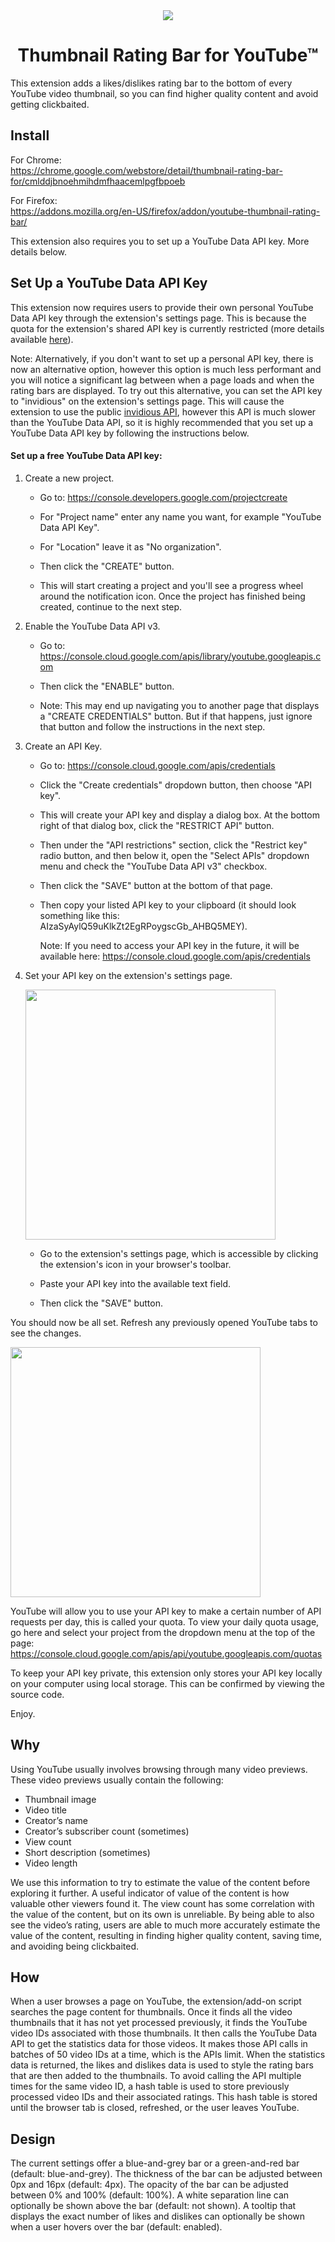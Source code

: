 <div align="center">
<img src="https://raw.githubusercontent.com/elliotwaite/thumbnail-rating-bar-for-youtube/master/extension/icons/icon128.png" />

# Thumbnail Rating Bar for YouTube&trade;

</div>

This extension adds a likes/dislikes rating bar to the bottom of every YouTube video thumbnail, so you can find higher quality content and avoid getting clickbaited.

## Install

For Chrome:  
https://chrome.google.com/webstore/detail/thumbnail-rating-bar-for/cmlddjbnoehmihdmfhaacemlpgfbpoeb

For Firefox:  
https://addons.mozilla.org/en-US/firefox/addon/youtube-thumbnail-rating-bar/

This extension also requires you to set up a YouTube Data API key. More details below.

## Set Up a YouTube Data API Key

This extension now requires users to provide their own personal YouTube Data 
API key through the extension's settings page. This is because the quota for
the extension's shared API key is currently restricted (more details available 
[here](https://github.com/elliotwaite/thumbnail-rating-bar-for-youtube/issues/17)).

Note: Alternatively, if you don't want to set up a personal API key, there is
now an alternative option, however this option is much less performant and you
will notice a significant lag between when a page loads and when the rating
bars are displayed. To try out this alternative, you can set the API key to 
"invidious" on the extension's settings page. This will cause the extension
to use the public
[invidious API](https://github.com/omarroth/invidious/wiki/API), however this
API is much slower than the YouTube Data API, so it is highly recommended that
you set up a YouTube Data API key by following the instructions below.

#### Set up a free YouTube Data API key:

1. Create a new project.

   * Go to: https://console.developers.google.com/projectcreate
     
   * For "Project name" enter any name you want, for example
     "YouTube Data API Key".
   
   * For "Location" leave it as "No organization".
   
   * Then click the "CREATE" button.
   
   * This will start creating a project and you'll see a progress wheel around
     the notification icon. Once the project has finished being created,
     continue to the next step.

2. Enable the YouTube Data API v3.
   
   * Go to: https://console.cloud.google.com/apis/library/youtube.googleapis.com

   * Then click the "ENABLE" button.
   
   * Note: This may end up navigating you to another page that displays a 
     "CREATE CREDENTIALS" button. But if that happens, just ignore that button 
     and follow the instructions in the next step.

3. Create an API Key.
   
   * Go to: https://console.cloud.google.com/apis/credentials

   * Click the "Create credentials" dropdown button, then choose "API key".

   * This will create your API key and display a dialog box. At the bottom 
     right of that dialog box, click the "RESTRICT API" button.

   * Then under the "API restrictions" section, click the "Restrict key" radio 
     button, and then below it, open the "Select APIs" dropdown menu and check
     the "YouTube Data API v3" checkbox.

   * Then click the "SAVE" button at the bottom of that page.
   
   * Then copy your listed API key to your clipboard (it should look something 
     like this: AIzaSyAylQ59uKlkZt2EgRPoygscGb_AHBQ5MEY).
    
     Note: If you need to access your API key in the future, it will be
     available here:
     https://console.cloud.google.com/apis/credentials
     
4. Set your API key on the extension's settings page.

   <img src="https://raw.githubusercontent.com/elliotwaite/thumbnail-rating-bar-for-youtube/master/images/screenshot-2.jpg?raw=true&v=2" width=400> 
 
   * Go to the extension's settings page, which is accessible by clicking the
     extension's icon in your browser's toolbar.
     
   * Paste your API key into the available text field.
   
   * Then click the "SAVE" button.
   
You should now be all set. Refresh any previously opened YouTube tabs to
see the changes.

<img src="https://raw.githubusercontent.com/elliotwaite/thumbnail-rating-bar-for-youtube/master/images/screenshot-1.jpg?raw=true" width=400> 

YouTube will allow you to use your API key to make a certain number of API
requests per day, this is called your quota. To view your daily quota usage,
go here and select your project from the dropdown menu at the top of the 
page:
https://console.cloud.google.com/apis/api/youtube.googleapis.com/quotas

To keep your API key private, this extension only stores your API key
locally on your computer using local storage. This can be confirmed by 
viewing the source code.

Enjoy.
 
## Why
Using YouTube usually involves browsing through many video previews. These video previews usually contain the following:
* Thumbnail image
* Video title
* Creator’s name
* Creator’s subscriber count (sometimes)
* View count
* Short description (sometimes)
* Video length

We use this information to try to estimate the value of the content before exploring it further. A useful indicator of value of the content is how valuable other viewers found it. The view count has some correlation with the value of the content, but on its own is unreliable. By being able to also see the video’s rating, users are able to much more accurately estimate the value of the content, resulting in finding higher quality content, saving time, and avoiding being clickbaited.

## How

When a user browses a page on YouTube, the extension/add-on script searches the page content for thumbnails. Once it finds all the video thumbnails that it has not yet processed previously, it finds the YouTube video IDs associated with those thumbnails. It then calls the YouTube Data API to get the statistics data for those videos. It makes those API calls in batches of 50 video IDs at a time, which is the APIs limit. When the statistics data is returned, the likes and dislikes data is used to style the rating bars that are then added to the thumbnails. To avoid calling the API multiple times for the same video ID, a hash table is used to store previously processed video IDs and their associated ratings. This hash table is stored until the browser tab is closed, refreshed, or the user leaves YouTube.

## Design

The current settings offer a blue-and-grey bar or a green-and-red bar (default: blue-and-grey). The thickness of the bar can be adjusted between 0px and 16px (default: 4px). The opacity of the bar can be adjusted between 0% and 100% (default: 100%). A white separation line can optionally be shown above the bar (default: not shown). A tooltip that displays the exact number of likes and dislikes can optionally be shown when a user hovers over the bar (default: enabled).
